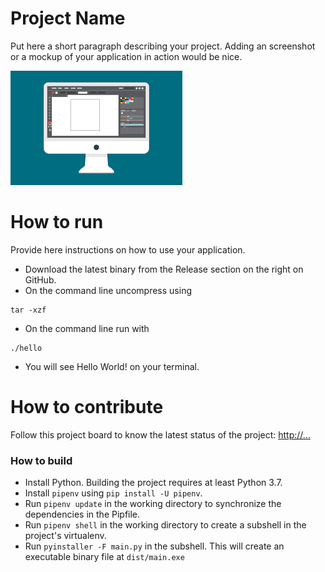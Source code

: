 # Project Name
Put here a short paragraph describing your project. 
Adding an screenshot or a mockup of your application in action would be nice.  

![This is a screenshot.](images.png)
# How to run
Provide here instructions on how to use your application.   
- Download the latest binary from the Release section on the right on GitHub.  
- On the command line uncompress using
```
tar -xzf  
```
- On the command line run with
```
./hello
```
- You will see Hello World! on your terminal. 

# How to contribute
Follow this project board to know the latest status of the project: [http://...]([http://...])  

### How to build
- Install Python. Building the project requires at least Python 3.7.
- Install `pipenv` using `pip install -U pipenv`.
- Run `pipenv update` in the working directory to synchronize the dependencies in the Pipfile.
- Run `pipenv shell` in the working directory to create a subshell in the project's virtualenv.
- Run `pyinstaller -F main.py` in the subshell. This will create an executable binary file at `dist/main.exe`
